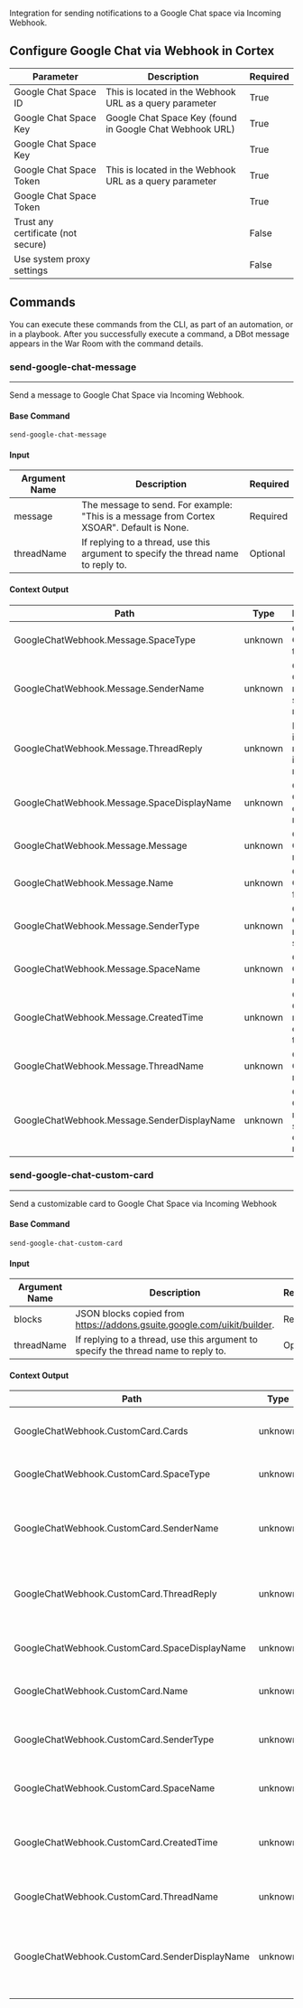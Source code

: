 Integration for sending notifications to a Google Chat space via Incoming Webhook.

## Configure Google Chat via Webhook in Cortex


| **Parameter** | **Description** | **Required** |
| --- | --- | --- |
| Google Chat Space ID | This is located in the Webhook URL as a query parameter | True |
| Google Chat Space Key | Google Chat Space Key \(found in Google Chat Webhook URL\) | True |
| Google Chat Space Key |  | True |
| Google Chat Space Token | This is located in the Webhook URL as a query parameter | True |
| Google Chat Space Token |  | True |
| Trust any certificate (not secure) |  | False |
| Use system proxy settings |  | False |


## Commands

You can execute these commands from the CLI, as part of an automation, or in a playbook.
After you successfully execute a command, a DBot message appears in the War Room with the command details.

### send-google-chat-message

***
Send a message to Google Chat Space via Incoming Webhook.

#### Base Command

`send-google-chat-message`

#### Input

| **Argument Name** | **Description** | **Required** |
| --- | --- | --- |
| message | The message to send.  For example: "This is a message from Cortex XSOAR". Default is None. | Required | 
| threadName | If replying to a thread, use this argument to specify the thread name to reply to. | Optional | 

#### Context Output

| **Path** | **Type** | **Description** |
| --- | --- | --- |
| GoogleChatWebhook.Message.SpaceType | unknown | Google Chat space type | 
| GoogleChatWebhook.Message.SenderName | unknown | Google Chat message sender name | 
| GoogleChatWebhook.Message.ThreadReply | unknown | Determines if a message is in a thread reply | 
| GoogleChatWebhook.Message.SpaceDisplayName | unknown | Google Chat space display name | 
| GoogleChatWebhook.Message.Message | unknown | Google Chat message | 
| GoogleChatWebhook.Message.Name | unknown | Google Chat space full name | 
| GoogleChatWebhook.Message.SenderType | unknown | Google Chat message sender type | 
| GoogleChatWebhook.Message.SpaceName | unknown | Google Chat space name | 
| GoogleChatWebhook.Message.CreatedTime | unknown | Google Chat message creation time | 
| GoogleChatWebhook.Message.ThreadName | unknown | Google Chat thread name | 
| GoogleChatWebhook.Message.SenderDisplayName | unknown | Google Chat message sender display name | 

### send-google-chat-custom-card

***
Send a customizable card to Google Chat Space via Incoming Webhook

#### Base Command

`send-google-chat-custom-card`

#### Input

| **Argument Name** | **Description** | **Required** |
| --- | --- | --- |
| blocks | JSON blocks copied from <https://addons.gsuite.google.com/uikit/builder>. | Required | 
| threadName | If replying to a thread, use this argument to specify the thread name to reply to. | Optional | 

#### Context Output

| **Path** | **Type** | **Description** |
| --- | --- | --- |
| GoogleChatWebhook.CustomCard.Cards | unknown | Google Chat custom card details | 
| GoogleChatWebhook.CustomCard.SpaceType | unknown | Google Chat space type | 
| GoogleChatWebhook.CustomCard.SenderName | unknown | Google Chat custom card sender name | 
| GoogleChatWebhook.CustomCard.ThreadReply | unknown | Determines if a custom card is in a thread reply | 
| GoogleChatWebhook.CustomCard.SpaceDisplayName | unknown | Google Chat space display name | 
| GoogleChatWebhook.CustomCard.Name | unknown | Google Chat space full name | 
| GoogleChatWebhook.CustomCard.SenderType | unknown | Google Chat custom card sender type | 
| GoogleChatWebhook.CustomCard.SpaceName | unknown | Google Chat space name | 
| GoogleChatWebhook.CustomCard.CreatedTime | unknown | Google Chat custom card creation time | 
| GoogleChatWebhook.CustomCard.ThreadName | unknown | Google Chat thread name | 
| GoogleChatWebhook.CustomCard.SenderDisplayName | unknown | Google Chat custom card sender display name | 